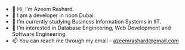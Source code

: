 - 👋 Hi, I’m Azeem Rashard.
- 💼 I am a developer in noon Dubai.
- 🌱 I’m currently studying Business Information Systems in IIT.
- 👀 I’m interested in Database Engineering, Web Development and Software Engineering.
- 📫 You can reach me through my email - azeemrashard@gmail.com
